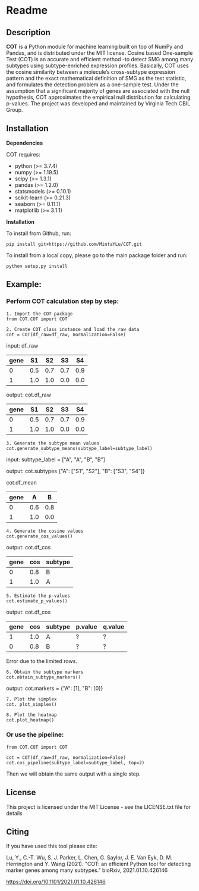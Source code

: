 # Readme

## **Description**

**COT** is a Python module for machine learning built on top of NumPy and Pandas, and is distributed under the MIT license. Cosine based One-sample Test (COT) is an accurate and efficient method -to detect SMG among many subtypes using subtype-enriched expression profiles. Basically, COT uses the cosine similarity between a molecule’s cross-subtype expression pattern and the exact mathematical definition of SMG as the test statistic, and formulates the detection problem as a one-sample test. Under the assumption that a significant majority of genes are associated with the null hypothesis, COT approximates the empirical null distribution for calculating p-values. The project was developed and maintained by Virginia Tech CBIL Group.


## **Installation**

**Dependencies**

COT requires:

- python (>= 3.7.4)
- numpy (>= 1.19.5)
- scipy (>= 1.3.1)
- pandas (>= 1.2.0)
- statsmodels (>= 0.10.1)
- scikit-learn (>= 0.21.3)
- seaborn (>= 0.11.1)
- matplotlib (>= 3.1.1)

**Installation**

To install from Github, run:

    pip install git+https://github.com/MintaYLu/COT.git

To install from a local copy, please go to the main package folder and run:

    python setup.py install

## Example:
### Perform COT calculation step by step:
    1. Import the COT package
    from COT.COT import COT
    
    2. Create COT class instance and load the raw data
    cot = COT(df_raw=df_raw, normalization=False)

input:
df_raw

| gene | S1  | S2  | S3  | S4  |
| ---- | --- | --- | --- | --- |
| 0    | 0.5 | 0.7 | 0.7 | 0.9 |
| 1    | 1.0 | 1.0 | 0.0 | 0.0 |

output:
cot.df_raw

| gene | S1  | S2  | S3  | S4  |
| ---- | --- | --- | --- | --- |
| 0    | 0.5 | 0.7 | 0.7 | 0.9 |
| 1    | 1.0 | 1.0 | 0.0 | 0.0 |

    3. Generate the subtype mean values
    cot.generate_subtype_means(subtype_label=subtype_label)

input:
subtype_label = ["A", "A", "B", "B"]

output:
cot.subtypes {"A": ["S1", "S2"], "B": ["S3", "S4"]}

cot.df_mean

| gene | A   | B   |
| ---- | --- | --- |
| 0    | 0.6 | 0.8 |
| 1    | 1.0 | 0.0 |

    4. Generate the cosine values
    cot.generate_cos_values()

output:
cot.df_cos

| gene | cos | subtype |
| ---- | --- | ------- |
| 0    | 0.8 | B       |
| 1    | 1.0 | A       |

    5. Estimate the p-values
    cot.estimate_p_values()

output:
cot.df_cos

| gene | cos | subtype | p.value | q.value |
| ---- | --- | ------- |---------|---------|
| 1    | 1.0 | A       | ?       | ?       |
| 0    | 0.8 | B       | ?       | ?       |

Error due to the limited rows.

    6. Obtain the subtype markers
    cot.obtain_subtype_markers()

output:
cot.markers = {"A": [1], "B": [0]}

    7. Plot the simplex
    cot. plot_simplex()

    8. Plot the heatmap
    cot.plot_heatmap()

### Or use the pipeline:
    from COT.COT import COT
    
    cot = COT(df_raw=df_raw, normalization=False)
    cot.cos_pipeline(subtype_label=subtype_label, top=2)

Then we will obtain the same output with a single step.


## **License**
This project is licensed under the MIT License - see the LICENSE.txt file for details

## **Citing**
If you have used this tool please cite:

Lu, Y., C.-T. Wu, S. J. Parker, L. Chen, G. Saylor, J. E. Van Eyk, D. M. Herrington and Y. Wang (2021). "COT: an efficient Python tool for detecting marker genes among many subtypes." bioRxiv, 2021.01.10.426146

https://doi.org/10.1101/2021.01.10.426146